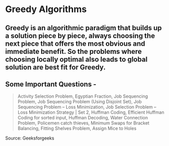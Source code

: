# Greedy Algorithms

Greedy is an algorithmic paradigm that builds up a solution piece by piece, 
always choosing the next piece that offers the most obvious and immediate 
benefit. So the problems where choosing locally optimal also leads to global
solution are best fit for Greedy.
----------------------------------------------------------------------------
Some Important Questions - 
----------------------------------------------------------------------------
> Activity Selection Problem,
> Egyptian Fraction,
> Job Sequencing Problem,
> Job Sequencing Problem (Using Disjoint Set),
> Job Sequencing Problem – Loss Minimization,
> Job Selection Problem – Loss Minimization Strategy | Set 2,
> Huffman Coding,
> Efficient Huffman Coding for sorted input,
> Huffman Decoding,
> Water Connection Problem,
> Policemen catch thieves,
> Minimum Swaps for Bracket Balancing,
> Fitting Shelves Problem,
> Assign Mice to Holes


Source: Geeksforgeeks
